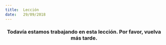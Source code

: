 ```yaml
---
title:  Lección
date:   29/09/2018
---
```


### <center>Todavía estamos trabajando en esta lección. Por favor, vuelva más tarde.</center>